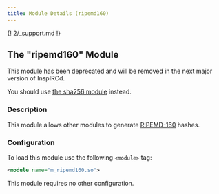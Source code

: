 ```yaml
---
title: Module Details (ripemd160)
---
```


{! 2/_support.md !}

## The "ripemd160" Module

<div class="alert alert-danger" role="alert" markdown="1">

This module has been deprecated and will be removed in the next major version of InspIRCd.

You should use [the sha256 module](/2/modules/sha256) instead.

</div>

### Description

This module allows other modules to generate [RIPEMD-160](https://en.wikipedia.org/wiki/RIPEMD) hashes.

### Configuration

To load this module use the following `<module>` tag:

```xml
<module name="m_ripemd160.so">
```

This module requires no other configuration.

